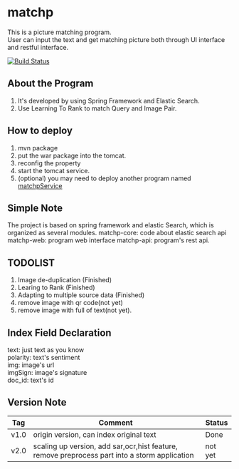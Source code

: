 # matchp
This is a picture matching program.  
User can input the text and get matching picture both through UI interface and restful interface.  

[![Build Status](https://travis-ci.org/cdmaok/matchp.svg?branch=master)](https://travis-ci.org/cdmaok/matchp)

## About the Program
1. It's developed by using Spring Framework and Elastic Search.
2. Use Learning To Rank to match Query and Image Pair.

## How to deploy
1. mvn package
2. put the war package into the tomcat.
3. reconfig the property
4. start the tomcat service.
5. (optional) you may need to deploy another program named [matchpService](https://github.com/cdmaok/matchp-service)

## Simple Note  
The project is based on spring framework and elastic Search, which is organized as several modules.
matchp-core: code about elastic search api
matchp-web: program web interface
matchp-api: program's rest api.

## TODOLIST
1. Image de-duplication (Finished)    
2. Learing to Rank (Finished)  
3. Adapting to multiple source data (Finished)
4. remove image with qr code(not yet)
5. remove image with full of text(not yet).  

## Index Field Declaration    
text: just text as you know    
polarity: text's sentiment  
img: image's url  
imgSign: image's signature  
doc_id: text's id  

## Version Note

Tag | Comment | Status
----| ------- | ------
v1.0| origin version, can index original text | Done
v2.0| scaling up version, add sar,ocr,hist feature, remove preprocess part into a storm application | not yet 

